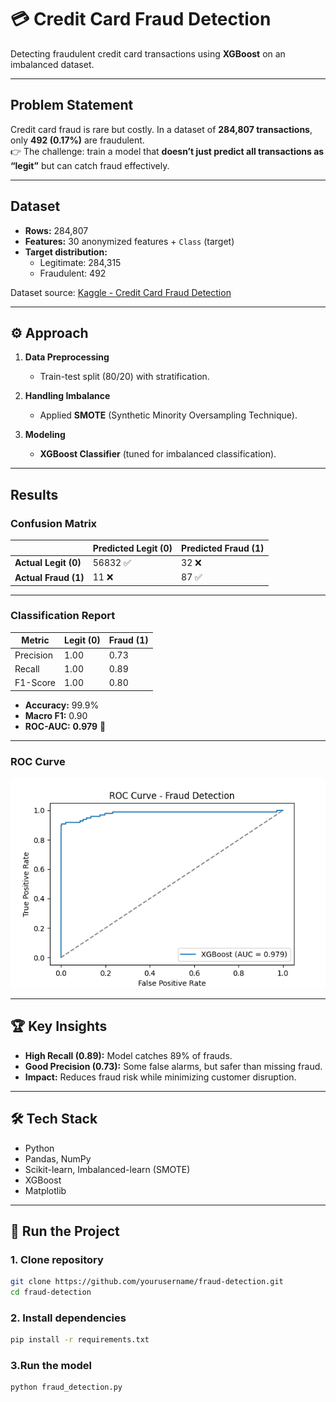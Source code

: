 # 💳 Credit Card Fraud Detection

Detecting fraudulent credit card transactions using **XGBoost** on an imbalanced dataset.

---

## Problem Statement
Credit card fraud is rare but costly. In a dataset of **284,807 transactions**, only **492 (0.17%)** are fraudulent.  
👉 The challenge: train a model that **doesn’t just predict all transactions as “legit”** but can catch fraud effectively.

---

## Dataset
- **Rows:** 284,807  
- **Features:** 30 anonymized features + `Class` (target)  
- **Target distribution:**
  - Legitimate: 284,315  
  - Fraudulent: 492  

Dataset source: [Kaggle - Credit Card Fraud Detection](https://www.kaggle.com/mlg-ulb/creditcardfraud)

---

## ⚙️ Approach
1. **Data Preprocessing**  
   - Train-test split (80/20) with stratification.  

2. **Handling Imbalance**  
   - Applied **SMOTE** (Synthetic Minority Oversampling Technique).  

3. **Modeling**  
   - **XGBoost Classifier** (tuned for imbalanced classification).  

---

## Results

### Confusion Matrix
|                  | Predicted Legit (0) | Predicted Fraud (1) |
|------------------|----------------------|---------------------|
| **Actual Legit (0)** | 56832 ✅            | 32 ❌                |
| **Actual Fraud (1)** | 11 ❌               | 87 ✅                |

---

### Classification Report
| Metric       | Legit (0) | Fraud (1) |
|--------------|-----------|-----------|
| Precision    | 1.00      | 0.73      |
| Recall       | 1.00      | 0.89      |
| F1-Score     | 1.00      | 0.80      |

- **Accuracy:** 99.9%  
- **Macro F1:** 0.90  
- **ROC-AUC:** **0.979** 🎯  

---

### ROC Curve
![ROC Curve](./Figure_1.png)

---

## 🏆 Key Insights
- **High Recall (0.89):** Model catches 89% of frauds.  
- **Good Precision (0.73):** Some false alarms, but safer than missing fraud.  
- **Impact:** Reduces fraud risk while minimizing customer disruption.  

---

## 🛠️ Tech Stack
- Python  
- Pandas, NumPy  
- Scikit-learn, Imbalanced-learn (SMOTE)  
- XGBoost  
- Matplotlib  

---

## 🚀 Run the Project

### 1. Clone repository
```bash
git clone https://github.com/yourusername/fraud-detection.git
cd fraud-detection
```
### 2. Install dependencies
```bash
pip install -r requirements.txt
```
### 3.Run the model
```bash
python fraud_detection.py
```



